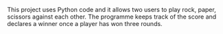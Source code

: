 This project uses Python code and it allows two users to play rock, paper, scissors against each other. The programme keeps track of the score and declares a winner once a player has won three rounds.
